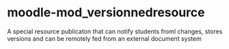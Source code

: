 # moodle-mod_versionnedresource
A special resource publicaton that can notify students froml changes, stores versions and can be remotely fed from an external document system
